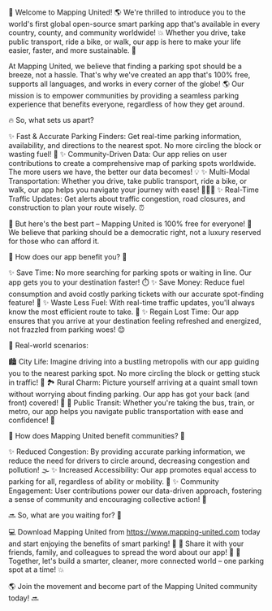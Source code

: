 🚨 Welcome to Mapping United! 🌎 We're thrilled to introduce you to the world's first global open-source smart parking app that's available in every country, county, and community worldwide! 💥 Whether you drive, take public transport, ride a bike, or walk, our app is here to make your life easier, faster, and more sustainable. 🌟

At Mapping United, we believe that finding a parking spot should be a breeze, not a hassle. That's why we've created an app that's 100% free, supports all languages, and works in every corner of the globe! 🌎 Our mission is to empower communities by providing a seamless parking experience that benefits everyone, regardless of how they get around.

🔥 So, what sets us apart?

✨ Fast & Accurate Parking Finders: Get real-time parking information, availability, and directions to the nearest spot. No more circling the block or wasting fuel! 🚗
✨ Community-Driven Data: Our app relies on user contributions to create a comprehensive map of parking spots worldwide. The more users we have, the better our data becomes! 💡
✨ Multi-Modal Transportation: Whether you drive, take public transport, ride a bike, or walk, our app helps you navigate your journey with ease! 🚌🚴‍♀️
✨ Real-Time Traffic Updates: Get alerts about traffic congestion, road closures, and construction to plan your route wisely. ⏰

🌟 But here's the best part – Mapping United is 100% free for everyone! 💸 We believe that parking should be a democratic right, not a luxury reserved for those who can afford it.

💪 How does our app benefit you? 🤔

✨ Save Time: No more searching for parking spots or waiting in line. Our app gets you to your destination faster! ⏱️
✨ Save Money: Reduce fuel consumption and avoid costly parking tickets with our accurate spot-finding feature! 💸
✨ Waste Less Fuel: With real-time traffic updates, you'll always know the most efficient route to take. 🚗
✨ Regain Lost Time: Our app ensures that you arrive at your destination feeling refreshed and energized, not frazzled from parking woes! 😊

🌟 Real-world scenarios:

🏙️ City Life: Imagine driving into a bustling metropolis with our app guiding you to the nearest parking spot. No more circling the block or getting stuck in traffic! 🚗
🏞️ Rural Charm: Picture yourself arriving at a quaint small town without worrying about finding parking. Our app has got your back (and front) covered! 🌼
🚌 Public Transit: Whether you're taking the bus, train, or metro, our app helps you navigate public transportation with ease and confidence! 🚌

💪 How does Mapping United benefit communities? 🤝

✨ Reduced Congestion: By providing accurate parking information, we reduce the need for drivers to circle around, decreasing congestion and pollution! 🌫️
✨ Increased Accessibility: Our app promotes equal access to parking for all, regardless of ability or mobility. 👥
✨ Community Engagement: User contributions power our data-driven approach, fostering a sense of community and encouraging collective action! 💪

🔜 So, what are you waiting for? 🎉

💻 Download Mapping United from https://www.mapping-united.com today and start enjoying the benefits of smart parking! 📲
👫 Share it with your friends, family, and colleagues to spread the word about our app! 📢
🌟 Together, let's build a smarter, cleaner, more connected world – one parking spot at a time! 💥

🌎 Join the movement and become part of the Mapping United community today! 🔜